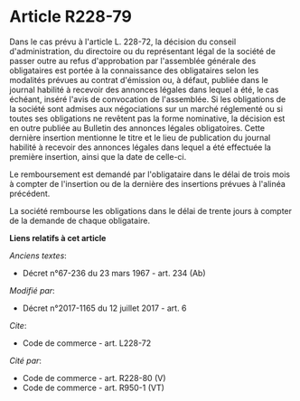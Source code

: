 # Article R228-79

Dans le cas prévu à l'article L. 228-72, la décision du conseil d'administration, du directoire ou du représentant légal de
la société de passer outre au refus d'approbation par l'assemblée générale des obligataires est portée à la connaissance des
obligataires selon les modalités prévues au contrat d'émission ou, à défaut, publiée dans le journal habilité à recevoir des
annonces légales dans lequel a été, le cas échéant, inséré l'avis de convocation de l'assemblée. Si les obligations de la
société sont admises aux négociations sur un marché réglementé ou si toutes ses obligations ne revêtent pas la forme
nominative, la décision est en outre publiée au Bulletin des annonces légales obligatoires. Cette dernière insertion
mentionne le titre et le lieu de publication du journal habilité à recevoir des annonces légales dans lequel a été effectuée
la première insertion, ainsi que la date de celle-ci. 

Le remboursement est demandé par l'obligataire dans le délai de trois mois à compter de l'insertion ou de la dernière des
insertions prévues à l'alinéa précédent. 

La société rembourse les obligations dans le délai de trente jours à compter de la demande de chaque obligataire.

**Liens relatifs à cet article**

_Anciens textes_:

  - Décret n°67-236 du 23 mars 1967 - art. 234 (Ab)

_Modifié par_:

  - Décret n°2017-1165 du 12 juillet 2017 - art. 6

_Cite_:

  - Code de commerce - art. L228-72

_Cité par_:

  - Code de commerce - art. R228-80 (V)
  - Code de commerce - art. R950-1 (VT)
